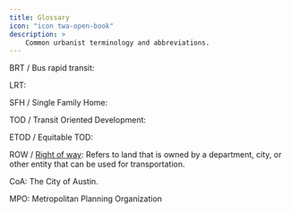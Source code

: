 ```yaml
---
title: Glossary
icon: "icon twa-open-book"
description: >
    Common urbanist terminology and abbreviations.
---
```


BRT / Bus rapid transit: 

LRT:

SFH / Single Family Home:

TOD / Transit Oriented Development:

ETOD / Equitable TOD:

ROW / [Right of way](https://en.m.wikipedia.org/wiki/Right-of-way_(transportation)): Refers to land that is owned by a department, city, or other entity that can be used for transportation.

CoA: The City of Austin.

MPO: Metropolitan Planning Organization